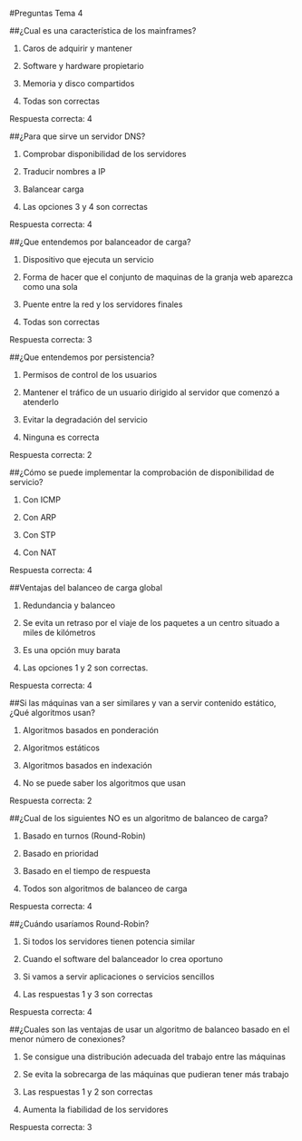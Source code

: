 #Preguntas Tema 4

##¿Cual es una característica de los mainframes?

1. Caros de adquirir y mantener

2. Software y hardware propietario

3. Memoria y disco compartidos

4. Todas son correctas

Respuesta correcta: 4

##¿Para que sirve un servidor DNS?

1. Comprobar disponibilidad de los servidores

2. Traducir nombres a IP

3. Balancear carga

4. Las opciones 3 y 4 son correctas

Respuesta correcta: 4

##¿Que entendemos por balanceador de carga?

1. Dispositivo que ejecuta un servicio

2. Forma de hacer que el conjunto de maquinas de la granja web aparezca como una sola

3. Puente entre la red y los servidores finales

4. Todas son correctas

Respuesta correcta: 3

##¿Que entendemos por persistencia?

1. Permisos de control de los usuarios

2. Mantener el tráfico de un usuario dirigido al servidor que comenzó a atenderlo

3. Evitar la degradación del servicio

4. Ninguna es correcta

Respuesta correcta: 2

##¿Cómo se puede implementar la comprobación de disponibilidad de servicio?

1. Con ICMP

2. Con ARP

3. Con STP

4. Con NAT

Respuesta correcta: 4

##Ventajas del balanceo de carga global

1. Redundancia y balanceo

2. Se evita un retraso por el viaje de los paquetes a un centro situado a miles de kilómetros

3. Es una opción muy barata

4. Las opciones 1 y 2 son correctas.

Respuesta correcta: 4

##Si las máquinas van a ser similares y van a servir contenido estático, ¿Qué algoritmos usan?

1. Algoritmos basados en ponderación

2. Algoritmos estáticos

3. Algoritmos basados en indexación

4. No se puede saber los algoritmos que usan

Respuesta correcta: 2

##¿Cual de los siguientes NO es un algoritmo de balanceo de carga?

1. Basado en turnos (Round-Robin)

2. Basado en prioridad

3. Basado en el tiempo de respuesta

4. Todos son algoritmos de balanceo de carga

Respuesta correcta: 4


##¿Cuándo usaríamos Round-Robin?

1. Si todos los servidores tienen potencia similar

2. Cuando el software del balanceador lo crea oportuno

3. Si vamos a servir aplicaciones o servicios sencillos

4. Las respuestas 1 y 3 son correctas

Respuesta correcta: 4

##¿Cuales son las ventajas de usar un algoritmo de balanceo basado en el menor número de conexiones?

1. Se consigue una distribución adecuada del trabajo entre las máquinas

2. Se evita la sobrecarga de las máquinas que pudieran tener más trabajo

3. Las respuestas 1 y 2 son correctas

4. Aumenta la fiabilidad de los servidores

Respuesta correcta: 3
